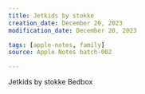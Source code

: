 ```yaml
---
title: Jetkids by stokke
creation_date: December 20, 2023
modification_date: December 20, 2023

tags: [apple-notes, family]
source: Apple Notes batch-002

---
```





Jetkids by stokke
Bedbox 
